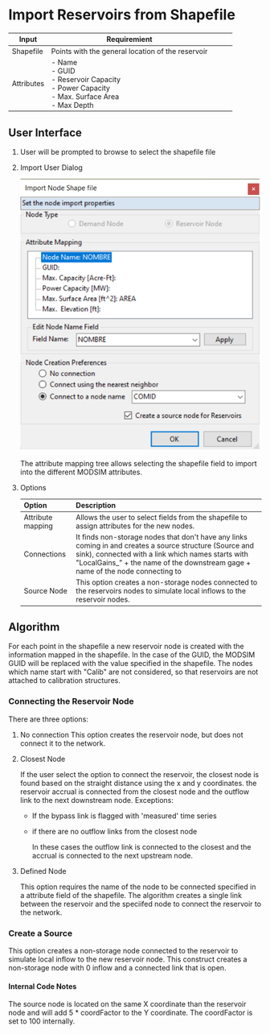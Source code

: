 # Import Reservoirs from Shapefile

|Input|Requiremient|   |   |   |
|---|---|---|---|---|
|Shapefile|Points with the general location of the reservoir|   |   |   |
|Attributes | - Name <br> - GUID <br> - Reservoir Capacity <br> - Power Capacity <br> - Max. Surface Area <br> - Max Depth <br> 

## User Interface
1. User will be prompted to browse to select the shapefile file 
2. Import User Dialog 
    
    ![Reservoir import user interface](../../img\ImportRes.png)

    The attribute mapping tree allows selecting the shapefile field to import into the different MODSIM attributes.
3. Options

    |Option|Description|
    |---|---|
    |Attribute mapping| Allows the user to select fields from the shapefile to assign attributes for the new nodes.
    |Connections|It finds non-storage nodes that don't have any links coming in and creates a source structure (Source and sink), connected with a link which names starts with "LocalGains_" + the name of the downstream gage + name of the node connecting to|
    |Source Node|This option creates a non-storage nodes connected to the reservoirs nodes to simulate local inflows to the reservoir nodes.|

## Algorithm
For each point in the shapefile a new reservoir node is created with the information mapped in the shapefile.  In the case of the GUID, the MODSIM GUID will be replaced with the value specified in the shapefile. The nodes which name start with "Calib" are not considered, so that reservoirs are not attached to calibration structures. 

### Connecting the Reservoir Node
There are three options:
1. No connection
    This option creates the reservoir node, but does not connect it to the network.  
2. Closest Node
    
    If the user select the option to connect the reservoir, the closest node is found based on the straight distance using the x and y coordinates. the reservoir accrual is connected from the closest node and the outflow link to the next downstream node. 
    Exceptions: 
    * If the bypass link is flagged with 'measured' time series
    * if there are no outflow links from the closest node
    
        In these cases the outflow link is connected to the closest and the accrual is connected to the next upstream node.  

3. Defined Node
    
    This option requires the name of the node to be connected specified in a attribute field of the shapefile. The algorithm creates a single link between the reservoir and the speciifed node to connect the reservoir to the network. 

### Create a Source
This option creates a non-storage node connected to the reservoir to simulate local inflow to the new reservoir node.  This construct creates a non-storage node with 0 inflow and a connected link that is open.  

#### Internal Code Notes
 The source node is located on the same X coordinate than the reservoir node and will add 5 * coordFactor to the Y coordinate. The coordFactor is set to 100 internally.   